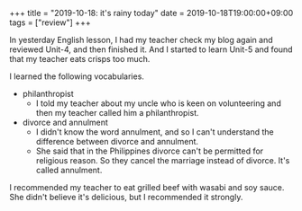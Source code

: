 +++
title =  "2019-10-18: it's rainy today"
date = 2019-10-18T19:00:00+09:00
tags = ["review"]
+++

In yesterday English lesson,
I had my teacher check my blog again and reviewed Unit-4, and then finished it.
And I started to learn Unit-5 and found that my teacher eats crisps too much.

I learned the following vocabularies.

* philanthropist
  - I told my teacher about my uncle who is keen on volunteering and then
    my teacher called him a philanthropist.
* divorce and annulment
  - I didn't know the word annulment,
    and so I can't understand the difference between divorce and annulment.
  - She said that in the Philippines divorce can't be permitted for religious reason.
    So they cancel the marriage instead of divorce. It's called annulment.

I recommended my teacher to eat grilled beef with wasabi and soy sauce.
She didn't believe it's delicious, but I recommended it strongly.  

